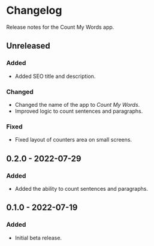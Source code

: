 # Changelog

Release notes for the Count My Words app.



## Unreleased

### Added
- Added SEO title and description.

### Changed
- Changed the name of the app to *Count My Words*.
- Improved logic to count sentences and paragraphs.

### Fixed
- Fixed layout of counters area on small screens.



## 0.2.0 - 2022-07-29

### Added
- Added the ability to count sentences and paragraphs.



## 0.1.0 - 2022-07-19

### Added
- Initial beta release.
